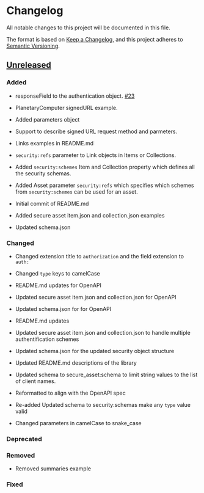 # Changelog
All notable changes to this project will be documented in this file.

The format is based on [Keep a Changelog](https://keepachangelog.com/en/1.0.0/),
and this project adheres to [Semantic Versioning](https://semver.org/spec/v2.0.0.html).

## [Unreleased]

### Added

- responseField to the authentication object. [#23](https://github.com/AtomicMaps/authentication/pull/23)
- PlanetaryComputer signedURL example.

- Added parameters object
- Support to describe signed URL request method and parmeters.

- Links examples in README.md

- `security:refs` parameter to Link objects in Items or Collections.

- Added `security:schemes` Item and Collection property which defines all the security schemas.
- Added Asset parameter `security:refs` which specifies which schemes from `security:schemes` can be used for an asset.

- Initial commit of README.md
- Added secure asset item.json and collection.json examples
- Updated schema.json

### Changed

- Changed extension title to `authorization` and the field extension to `auth:`

- Changed `type` keys to camelCase

- README.md updates for OpenAPI
- Updated secure asset item.json and collection.json for OpenAPI
- Updated schema.json for for OpenAPI

- README.md updates
- Updated secure asset item.json and collection.json to handle multiple authentification schemes
- Updated schema.json for the updated security object structure

- Updated README.md descriptions of the library

- Updated schema to secure_asset:schema to limit string values to the list of client names.

- Reformatted to align with the OpenAPI spec
- Re-added Updated schema to security:schemas make any `type` value valid
- Changed parameters in camelCase to snake_case

### Deprecated

### Removed

- Removed summaries example

### Fixed

[Unreleased]: <https://github.com/stac-extensions/secure-assets/compare/v1.0.0...HEAD>
